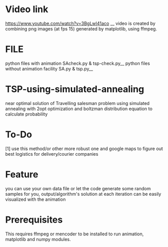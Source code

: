 # Video link
https://www.youtube.com/watch?v=3BgLwl41aco __
video is created by combining png images (at fps 15) generated by matplotlib, using ffmpeg. 

# FILE
python files with animation SAcheck.py & tsp-check.py__
python files without animation facility SA.py & tsp.py__

# TSP-using-simulated-annealing
near optimal solution of Travelling salesman problem using simulated annealing with 2opt optimization and boltzman distribution equation to calculate probability

# To-Do
[1] use this method/or other more robust one and google maps to figure out best logistics for delivery/courier companies

# Feature
you can use your own data file or let the code generate some random samples for you, output/algorithm's solution at each iteration can be easily visualized with the animation

# Prerequisites
This requires ffmpeg or mencoder to be installed to run animation, matplotlib and numpy modules.
